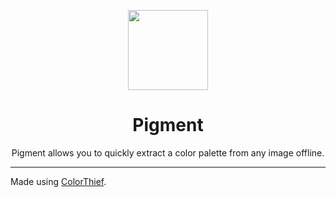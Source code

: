 <p align="center"><img width="128" src="https://jeffser.com/images/pigment/logo.svg">
<h1 align="center">Pigment</h1>

<p align="center">Pigment allows you to quickly extract a color palette from any image offline.</p>

---

Made using [ColorThief](https://github.com/fengsp/color-thief-py).
